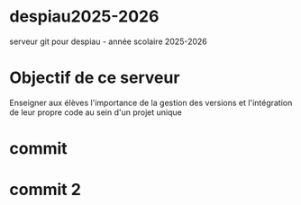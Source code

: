 # despiau2025-2026
serveur git pour despiau - année scolaire 2025-2026

# Objectif de ce serveur
Enseigner aux élèves l'importance de la gestion des versions et l'intégration de leur propre code au sein d'un projet unique

# commit
# commit 2
